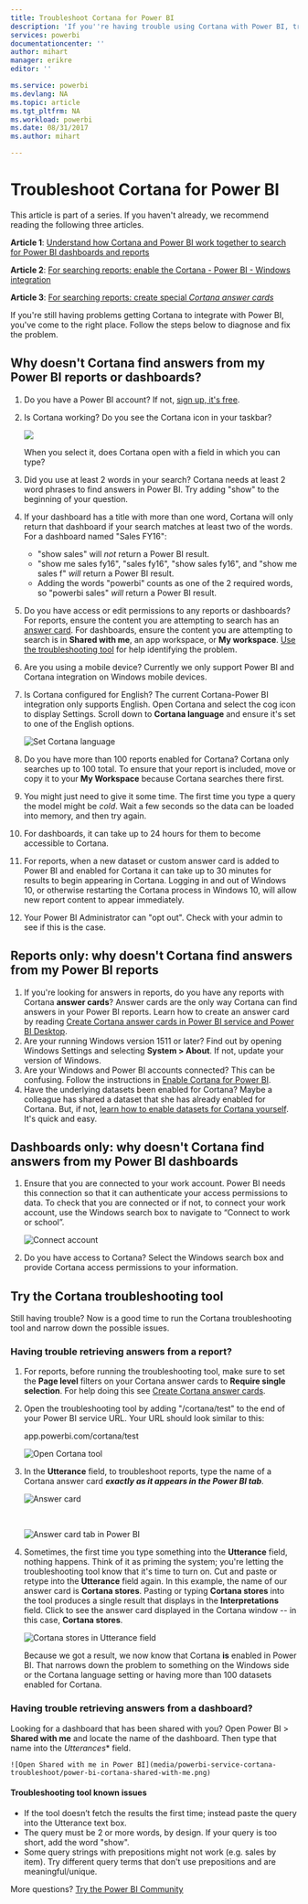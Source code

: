 ```yaml
---
title: Troubleshoot Cortana for Power BI
description: 'If you''re having trouble using Cortana with Power BI, try these suggestions. '
services: powerbi
documentationcenter: ''
author: mihart
manager: erikre
editor: ''

ms.service: powerbi
ms.devlang: NA
ms.topic: article
ms.tgt_pltfrm: NA
ms.workload: powerbi
ms.date: 08/31/2017
ms.author: mihart

---
```

# Troubleshoot Cortana for Power BI
This article is part of a series. If you haven't already, we recommend reading the following three articles.

**Article 1**: [Understand how Cortana and Power BI work together to search for Power BI dashboards and reports](powerbi-service-cortana-intro.md)

**Article 2**: [For searching reports: enable the Cortana - Power BI - Windows integration](service-cortana-enable.md)

**Article 3**: [For searching reports: create special *Cortana answer cards*](service-cortana-answer-cards.md)

If you're still having problems getting Cortana to integrate with Power BI, you've come to the right place. Follow the steps below to diagnose and fix the problem.

## Why doesn't Cortana find answers from my Power BI reports or dashboards?
1. Do you have a Power BI account?  If not, [sign up, it's free](service-self-service-signup-for-power-bi.md).
2. Is Cortana working?  Do you see the Cortana icon in your taskbar?
   
    ![](media/powerbi-service-cortana-troubleshoot/power-bi-cortana-icon.png)
   
    When you select it, does Cortana open with a field in which you can type?
3. Did you use at least 2 words in your search? Cortana needs at least 2 word phrases to find answers in Power BI. Try adding "show" to the beginning of your question. 
4. If your dashboard has a title with more than one word, Cortana will only return that dashboard if your search matches at least two of the words. For a dashboard named "Sales FY16": 
   
   * "show sales" will *not* return a Power BI result.   
   * "show me sales fy16", "sales fy16", "show sales fy16", and "show me sales f" *will* return a Power BI result.    
   * Adding the words "powerbi" counts as one of the 2 required words, so "powerbi sales" *will* return a Power BI result.
5. Do you have access or edit permissions to any reports or dashboards? For reports, ensure the content you are attempting to search has an [answer card](service-cortana-answer-cards.md).  For dashboards, ensure the content you are attempting to search is in  **Shared with me**, an app workspace, or **My workspace**. [Use the troubleshooting tool](#try-the-cortana-troubleshooting-tool) for help identifying the problem.
6. Are you using a mobile device?  Currently we only support Power BI and Cortana integration on Windows mobile devices.
7. Is Cortana configured for English?  The current Cortana-Power BI integration only supports English. Open Cortana and select the cog icon to display Settings. Scroll down to **Cortana language** and ensure it's set to one of the English options.
   
   ![Set Cortana language](media/powerbi-service-cortana-troubleshoot/power-bi-cortana-language.png)
8. Do you have more than 100 reports enabled for Cortana?  Cortana only searches up to 100 total.  To ensure that your report is included, move or copy it to your **My Workspace** because Cortana searches there first.
9. You might just need to give it some time. The first time you type a query the model might be *cold*. Wait a few seconds so the data can be loaded into memory, and then try again. 
10. For dashboards, it can take up to 24 hours for them to become accessible to Cortana.    
11. For reports, when a new dataset or custom answer card is added to Power BI and enabled for Cortana it can take up to 30 minutes for results to begin appearing in Cortana. Logging in and out of Windows 10, or otherwise restarting the Cortana process in Windows 10, will allow new report content to appear immediately.  
12. Your Power BI Administrator can "opt out". Check with your admin to see if this is the case.

## Reports only: why doesn't Cortana find answers from my Power BI reports
1. If you're looking for answers in reports, do you have any reports with Cortana **answer cards**? Answer cards are the only way Cortana can find answers in your Power BI reports.  Learn how to create an answer card by reading [Create Cortana answer cards in Power BI service and Power BI Desktop](service-cortana-answer-cards.md).
2. Are your running Windows version 1511 or later?  Find out by opening Windows Settings and selecting **System > About**. If not, update your version of Windows.
3. Are your Windows and Power BI accounts connected? This can be confusing. Follow the instructions in [Enable Cortana for Power BI](service-cortana-enable.md#add-your-power-bi-credentials-to-windows).
4. Have the underlying datasets been enabled for Cortana? Maybe a colleague has shared a dataset that she has already enabled for Cortana. But, if not, [learn how to enable datasets for Cortana yourself](service-cortana-enable.md). It's quick and easy.

## Dashboards only: why doesn't Cortana find answers from my Power BI dashboards
1. Ensure that you are connected to your work account. Power BI needs this connection so that it can authenticate your access permissions to data. To check that you are connected or if not, to connect your work account, use the Windows search box to navigate to “Connect to work or school”.  
   
    ![Connect account](media/powerbi-service-cortana-troubleshoot/power-bi-cortana-connect.png)
2. Do you have access to Cortana? Select the Windows search box and provide Cortana access permissions to your information.

## Try the Cortana troubleshooting tool
Still having trouble?  Now is a good time to run the Cortana troubleshooting tool and narrow down the possible issues. 

### Having trouble retrieving answers from a report?
1. For reports, before running the troubleshooting tool, make sure to set the **Page level** filters on your Cortana answer cards to **Require single selection**. For help doing this see [Create Cortana answer cards](service-cortana-answer-cards.md).
2. Open the troubleshooting tool by adding "/cortana/test" to the end of your Power BI service URL. Your URL should look similar to this:
   
   app.powerbi.com/cortana/test
   
   ![Open Cortana tool](media/powerbi-service-cortana-troubleshoot/power-bi-cortana-tool2.png)
3. In the **Utterance** field, to troubleshoot reports, type the name of a Cortana answer card ***exactly as it appears in the Power BI tab***.
   
   ![Answer card](media/powerbi-service-cortana-troubleshoot/power-bi-answer-card-new.png)
   
   </br>
   
   ![Answer card tab in Power BI](media/powerbi-service-cortana-troubleshoot/power-bi-answer-card2.png)
4. Sometimes, the first time you type something into the **Utterance** field, nothing happens. Think of it as priming the system; you're letting the troubleshooting tool know that it's time to turn on. Cut and paste or retype into the **Utterance** field again. In this example, the name of our answer card is **Cortana stores**. Pasting or typing **Cortana stores** into the tool produces a single result that displays in the **Interpretations** field. Click to see the answer card displayed in the Cortana window -- in this case, **Cortana stores**.
   
   ![Cortana stores in Utterance field](media/powerbi-service-cortana-troubleshoot/power-bi-utterance.png)
   
   Because we got a result, we now know that Cortana **is** enabled in Power BI. That narrows down the problem to something on the Windows side or the Cortana language setting or having more than 100 datasets enabled for Cortana.

### Having trouble retrieving answers from a dashboard?
Looking for a dashboard that has been shared with you?  Open Power BI > **Shared with me** and locate the name of the dashboard.  Then type that name into the *Utterances** field.

    ![Open Shared with me in Power BI](media/powerbi-service-cortana-troubleshoot/power-bi-cortana-shared-with-me.png)


#### Troubleshooting tool known issues
* If the tool doesn’t fetch the results the first time; instead paste the query into the Utterance text box.
* The query must be 2 or more words, by design.  If your query is too short, add the word "show".
* Some query strings with prepositions might not work (e.g. sales by item). Try different query terms that don't use prepositions and are meaningful/unique.

More questions? [Try the Power BI Community](http://community.powerbi.com/)

